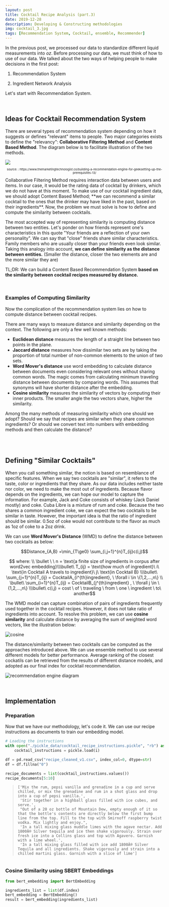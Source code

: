 ```yaml
---
layout: post
title: Cocktail Recipe Analysis (part.3)
date: 2019-12-28
description: Developing & Constructing methodologies
img: cocktail_3.jpg
tags: [Recommendation System, Cocktail, ensemble, Recommender] 
---
```

In the previous post, we processed our data to standardize different liquid measurements into *oz*. Before processing our data, we must think of how to use of our data. We talked about the two ways of helping people to make decisions in the first post:

1. Recommendation System

2. Ingredient Network Analysis

Let's start with Recommendation System. 

<br>

## Ideas for Cocktail Recommendation System

There are several types of recommendation system depending on how it suggests or defines "relevant" items to people. Two major categories exists to define the "relevancy": **Collaborative Filtering Method** and **Content Based Method**. The diagram below is to facilitate illustration of the two methods.

<img src="https://www.researchgate.net/profile/Lionel_Ngoupeyou_Tondji/publication/323726564/figure/fig5/AS:631605009846299@1527597777415/Content-based-filtering-vs-Collaborative-filtering-Source.png">

<p style="font-size:7pt; text-align:center;"> source: : https://www.themarketingtechnologist.co/building-a-recommendation-engine-for-geeksetting-up-the-prerequisites-13/ </p>
Collaborative Filtering Method requires interaction data between users and items. In our case, it would be the rating data of cocktail by drinkers, which we do not have at this moment. To make use of our cocktail ingredient data, we should adopt Content Based Method; **we can recommend a similar cocktail to the ones that the drinker may have liked in the past, based on their ingredients**. Now, the problem we must solve is how to define and compute the similarity between cocktails. 

The most accepted way of representing similarity is computing distance between two entities. Let's ponder on how friends represent one's characteristics in this quote  "Your friends are a reflection of your own personality". We can say that "close" friends share similar characteristics. Family members who are usually closer than your friends even look similar. Taking this analogy into account, **we can define similarity as the distance between entities.** (Smaller the distance, closer the two elements are and the more similar they are) 

TL;DR: We can build a Content Based Recommendation System **based on the similarity between cocktail recipes measured by distance.**

<br>

### Examples of Computing Similarity

Now the complication of the recommendation system lies on how to compute distance between cocktail recipes. 

There are many ways to measure distance and similarity depending on the context. The following are only a few well known methods:

- **Euclidean distance** measures the length of a straight line between two points in the plane.
- **Jaccard distance** measures how dissimilar two sets are by taking the proportion of total number of  non-common elements to the union of two sets. 
- **Word Mover's distance** use word embedding to calculate distance between documents even considering relevant ones without sharing common words. The magic comes from calculating minimum traveling distance between documents by comparing words. This assumes that synonyms will have shorter distance after the embedding. 
- **Cosine similarity** measures the similarity of vectors by computing their inner products. The smaller angle the two vectors share, higher the similarity. 

Among the many methods of measuring similarity which one should we adopt? Should we say that recipes are similar when they share common ingredients? Or should we convert text into numbers with embedding methods and then calculate the distance?

<br>

<br>

## Defining "Similar Cocktails"

When you call something similar, the notion is based on resemblance of specific features. When we say two cocktails are "similar", it refers to the taste, color or ingredients that they share. As our data includes neither taste nor color, we need to make the most out of ingredients. Because flavor depends on the ingredients, we can hope our model to capture the information. For example, Jack and Coke consists of whiskey (Jack Daniel mostly) and coke. Cuba Libre is a mixture of rum and coke. Because the two shares a common ingredient coke, we can expect the two cocktails to be similar in taste. However, the important idea is that the ratio of ingredient should be similar. 0.5oz of coke would not contribute to the flavor as much as 1oz of coke to a 2oz drink. 

We can use **Word Mover's Distance** (WMD) to define the distance between two cocktails as below:

$$Distance_{A,B} =\min_{T\ge0} \sum_{i,j=1}^{n}T_{ij}c(i,j)$$

$$ where:  \\ \bullet \ \ n = \text{a finite size of ingredients in corpus after word2vec embedding}\\\bullet\ T_{ij} = \text{how much of ingredient}\ i\ \text{in Cocktail A travels to ingredient}\ j\ \text{in Cocktail B} \\\bullet\ \sum_{j=1}^{n}T_{ij} = CocktailA_{i^{th}ingredient}, \ \forall i \in \{1,2,...,n\} \\ \bullet\ \sum_{i=1}^{n}T_{ij} = CocktailB_{j^{th}ingredient} , \ \forall j \in  \{1,2,...,n\} \\\bullet\ c(i,j) = cost \ of \ traveling \ from \ one \ ingredient \ to\ another$$



The WMD model can capture combination of pairs of ingredients frequently used together in the cocktail recipes. However, it does not take ratio of ingredients into account. To resolve this problem, we can use **cosine similarity** and calculate distance by averaging the sum of weighted word vectors, like the illustration below:

![cosine]({{site.baseurl}}/assets/img/cosine_cockt.jpg )

The distance/similarity between two cocktails can be computed as the approaches introduced above. We can use ensemble method to use several different models for better performance. Average ranking of the closest cockatils can be retrieved from the results of different distance models, and adopted as our final index for cocktail recommendation.

![recommendation engine diagram]({{site.baseurl}}/assets/img/cocktail_recommend_diagram.jpg)

<br>

## Implementation

### Preparation

Now that we have our methodology, let's code it. We can use our recipe instructions as documents to train our embedding model.

```python
# Loading the instructions
with open("./pickle_data/cocktail_recipe_instructions.pickle", "rb") as i:
    cocktail_instructions = pickle.load(i)

df = pd.read_csv("recipe_cleaned_v1.csv", index_col=0, dtype=str)
df = df.fillna("0")

recipe_documents = list(cocktail_instructions.values())
recipe_documents[5:10]
```

> ```
> ['Mix the rum, pepsi vanilla and grenadine in a cup and serve chilled, or mix the grenadine and rum in a shot glass and drop into a cup of pepsi vanilla.',
>  'Stir together in a highball glass filled with ice cubes, and serve.',
>  "Out of a 20 oz bottle of Mountain Dew, empty enough of it so that the bottle's contents are directly below the first bump line from the top. Fill to the top with Smirnoff raspberry twist vodka. Mix lightly and enjoy.",
>  'In a tall mixing glass muddle limes with the agave nectar. Add 1800Â® Silver tequila and ice then shake vigorously. Strain over fresh ice into a Collins glass and top with Agavero. Garnish with a lime wheel.',
>  'In a tall mixing glass filled with ice add 1800Â® Silver Tequila and all ingredients. Shake vigorously and strain into a chilled martini glass. Garnish with a slice of lime']
> ```



```python

```



### Cosine Similarity using SBERT Embeddings



```python
from bert_embedding import BertEmbedding

ingredients_list = list(df.index)
bert_embedding = BertEmbedding()
result = bert_embedding(ingredients_list)
```

